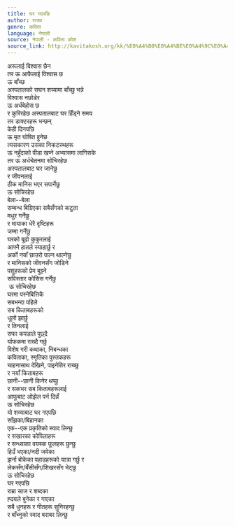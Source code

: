 ```yaml
---
title: घर गएपछि
author: राजव
genre: कविता
language: नेपाली
source: नेपाली - कविता कोश
source_link: http://kavitakosh.org/kk/%E0%A4%B0%E0%A4%BE%E0%A4%9C%E0%A4%B5
---
```


अरूलाई विश्वास छैन  
तर ऊ आफैलाई विश्वास छ  
ऊ बाँच्छ  
अस्पतालको सघन शय्यामा बाँच्छु भन्ने  
विश्वास नछोडेर  
ऊ अर्धबेहोस छ  
र कुरिरहेछ अस्पतालबाट घर हिँड्ने समय  
तर डाक्टरहरू भन्छन्  
केही दिनपछि  
ऊ मृत घोषित हुनेछ  
त्यसकारण उसका निकटस्थहरू  
ऊ नहुँदाको पीडा खप्ने अभ्यासमा लागिसके  
तर ऊ अर्धचेतनमा सोचिरहेछ  
अस्पतालबाट घर जानेछु  
र जीवनलाई  
ठीक मानिस भएर सपार्नेछु  
ऊ सोचिरहेछ  
बेला--बेला  
सम्बन्ध बिग्रिएका सबैसँगको कटुता  
मधुर गर्नेछु  
र मायाका धेरै दृष्टिहरू  
जम्मा गर्नेछु  
घरको बूढो कुकुरलाई  
आफ्नै हातले स्याहार्छु र  
अर्को नयाँ छाउरो पाल्न थाल्नेछु  
र मानिसको जीवनसँग जोडिने  
पशुहरूको प्रेम बुझ्ने  
सविस्तार कोसिस गर्नेछु  
 ऊ सोचिरहेछ  
घरमा पस्नेबित्तिकै  
सबभन्दा पहिले  
सब किताबहरूको  
धूलो झार्छु  
र तिनलाई  
सफा कपडाले पुछ्दै  
र्याफकमा राख्दै गर्छु  
विशेष गरी कथाका, निबन्धका  
कविताका, स्मृतिका पुस्तकहरू  
चाहनासाथ देखिने, पाइनेतिर राख्छु  
र नयाँ किताबहरू  
छानी--छानी किनेर थप्छु  
र सकभर सब किताबहरूलाई  
आफूबाट ओझेल पर्न दिन्नँ  
ऊ सोचिरहेछ  
यो शय्याबाट घर गएपछि  
साँझका/बिहानका  
एक--एक प्रकृतिको स्वाद लिन्छु  
र सखारका कोपिलाहरू  
र सन्ध्याका वयस्क फूलहरू छुन्छु  
हिउँ भएका/नदी जमेका  
झर्ना बोकेका पहाडहरूको यात्रा गर्छु र  
लेकसँग/बेँसीसँग/शिखरसँग भेट्छु  
ऊ सोचिरहेछ  
घर गएपछि  
राम्रा साज र शब्दका  
ह्दयले बुनेका र गाएका  
सबै धुनहरू र गीतहरू सुनिरहन्छु  
र बाँच्नुको स्वाद बराबर लिन्छु
